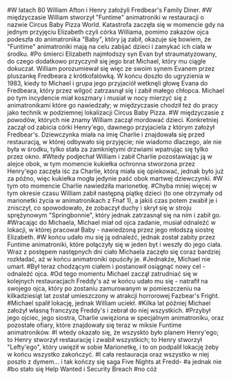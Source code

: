#W latach 80 William Afton i Henry założyli Fredbear's Family Diner. 
#W międzyczasie William stworzył "Funtime" animatroniki w restauracji o nazwie Circus Baby Pizza World. Katastrofa zaczęła się w momencie gdy na jednym przyjęciu Elizabeth czyli córka Williama, pomimo zakazów ojca podeszła do animatronika "Baby", który ją zabił, okazuje się bowiem, że "Funtime" animatroniki mają na celu zabijać dzieci i zamykać ich ciała w środku. 
#Po śmierci Elizabeth najmłodszy syn Evan był straumatyzowany, do czego dodatkowo przyczynił się jego brat Michael, który mu ciągle dokuczał. William porozumiewał się więc ze swoim synem Evanem przez pluszankę Fredbeara z krótkofalówką. W końcu doszło do ugryzienia w 1983, kiedy to Michael i grupa jego przyjaciół wetknęli głowę Evana do Fredbeara, który przez wilgoć zatrzasnął się i zabił małego chłopca. Michael po tym incydencie miał koszmary i musiał w nocy mierzyć się z animatronikami które go nawiedzały; w międzyczasie chodził też do pracy jako technik w podziemnej lokalizacji Circus Baby Pizza. 
#W międzyczasie z powodów, których nie znamy William zaczął mordować dzieci. Konkretniej zaczął od zabicia córki Henry'ego, dawnego przyjaciela z którym założył Fredbear's. Dziewczynka miała na imię Charlie i znajdowała się przed restauracją, w której odbywało się przyjęcie; nie wiadomo dlaczego, ale nie była w środku, tylko stała za zamkniętymi drzwiami wpatrując się tylko przez okno.
#Wtedy podjechał William i zabił Charlie pozostawiając ją w alejce obok, w tym momencie kukiełka ochronna stworzona przez Henry'ego zaczęła iśc za Charlie, którą miała się opiekować, jednak było już za późno, więc kukiełka mogła jedynie paść obok martwej dziewczynki.
#W tym oto momencie Charlie nawiedziła marionetkę.
#Chyba mniej więcej w tym okresie czasu William zabił następną piątkę dzieci (to one otrzymały od marionetki życia w animatronikach z Fnaf 1), a jakiś czas potem zwabił je i znisczył, co spowodowało, że zobaczył duchy i skrył się w stroju sprężynowym "Springbonnie", który jednak zatrzasnął się na nim i zabił go.
#Wracając do Michaela, Michael miał od ojca zadanie, musiał odnaleźć w lokacji, w której pracował Baby - nawiedzoną przez jego młodszą siostrę Elizabeth.
#W końcu udało mu się ją odnaleźć, jednak został zabity przez Funtime animatroniki, które połączyły się w jeden byt i weszły do jego ciała. Wraz z postępem następnych dni ciało Michaela zaczęło się coraz bardziej rozkładać, aż w końcu animatroniki opuściły je.
#Jednakże, Michael nie umarł.
#Był teraz chodzącym ciałem i postanowił osiągnąć nowy cel - odnaleźć ojca.
#Od tego momentu Michael zaczął zatrudniać się w kolejnych restauracjach Freddy's aż w końcu udało mu się - natrafił na swojego ojca, który po zostaniu zamurowanym w pomieszczeniu na kilkadziesiąt lat został umieszczony w atrakcji horrorowej Fazbear's Fright.
#Michael spalił lokację, jednak William uciekł.
#Kilka lat później Michael założył własną franczyzę Freddy's i zebrał do niej wszystkich.
#Przybył jego ojciec, jego siostra, Charlie uwięziona w specjalnym animatroniku, oraz pozostałe ofiary, które znajdowały się teraz w miksie Funtime animatroników.
#I wtedy okazało się, że wszyskto było planem Henry'ego; to Henry stworzył restaurację i zwabił wszystkich; to Henry stworzył "Lefty'ego", który uwięził w sobie Marionetkę, i to on podpalił lokację żeby w końcu wszystko zakończyć.
#I cała restauracja oraz wszystko w niej poszło z dymem... i tak kończy się saga Five Nights at Fredd-
#a jednak nie
#bo stało się Help Wanted i Security Breach
#no cóż
